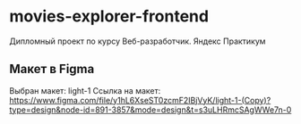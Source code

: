 # movies-explorer-frontend
Дипломный проект по курсу Веб-разработчик. Яндекс Практикум

## Макет в Figma
Выбран макет: light-1
Ссылка на макет: https://www.figma.com/file/y1hL6XseST0zcmF2IBjVyK/light-1-(Copy)?type=design&node-id=891-3857&mode=design&t=s3uLHRmcSAgWWe7n-0
